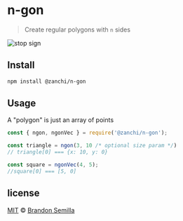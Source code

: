 # n-gon
> Create regular polygons with `n` sides

![stop sign](stop.png "hmmm")

## Install
```sh
npm install @zanchi/n-gon
```

## Usage
A "polygon" is just an array of points
```javascript
const { ngon, ngonVec } = require('@zanchi/n-gon');

const triangle = ngon(3, 10 /* optional size param */)
// triangle[0] === {x: 10, y: 0}

const square = ngonVec(4, 5);
//square[0] === [5, 0]
```

## license
[MIT](https://opensource.org/licenses/MIT) © [Brandon Semilla](https://git.io/semibran)
